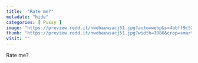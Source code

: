 ```yaml
---
title:  "Rate me?"
metadate: "hide"
categories: [ Pussy ]
image: "https://preview.redd.it/nwebauwsacj51.jpg?auto=webp&s=4abff9c526bfc0c48444d445ca2047dbeadfd00e"
thumb: "https://preview.redd.it/nwebauwsacj51.jpg?width=1080&crop=smart&auto=webp&s=c6cee31187f7450b6e87fa2c2c5ea750c72a05ec"
visit: ""
---
```

Rate me?
